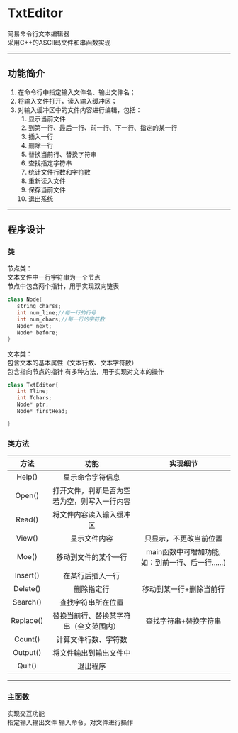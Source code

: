 # TxtEditor
简易命令行文本编辑器  
采用C++的ASCII码文件和串函数实现  
***
## 功能简介  
1. 在命令行中指定输入文件名、输出文件名；
2. 将输入文件打开，读入输入缓冲区；
3. 对输入缓冲区中的文件内容进行编辑，包括：
   1. 显示当前文件
   2. 到第一行、最后一行、前一行、下一行、指定的某一行
   3. 插入一行
   4. 删除一行
   5. 替换当前行、替换字符串
   6. 查找指定字符串
   7. 统计文件行数和字符数
   8. 重新读入文件
   9. 保存当前文件
   10. 退出系统
***
## 程序设计
### 类
节点类：  
文本文件中一行字符串为一个节点  
节点中包含两个指针，用于实现双向链表  
```C++
class Node{
   string charss;
   int num_line;//每一行的行号
   int num_chars;//每一行的字符数
   Node* next;
   Node* before;
}
```
文本类：  
包含文本的基本属性（文本行数、文本字符数）  
包含指向节点的指针
有多种方法，用于实现对文本的操作
```C++
class TxtEditor{
   int Tline;
   int Tchars;
   Node* ptr;
   Node* firstHead;

}
```
### 类方法  

| 方法  | 功能 | 实现细节 |
| :----------: | :-----------: | :---------------: |
| Help() | 显示命令字符信息 |  
| Open() | 打开文件，判断是否为空  若为空，则写入一行内容 | 
| Read() | 将文件内容读入输入缓冲区 | 
| View() | 显示文件内容 | 只显示，不更改当前位置 |
| Moe() | 移动到文件的某个一行 | main函数中可增加功能,如：到前一行、后一行......)
| Insert() | 在某行后插入一行 | 
| Delete() | 删除指定行 | 移动到某一行+删除当前行|
| Search() | 查找字符串所在位置 |
| Replace() | 替换当前行、替换某字符串（全文范围内）| 查找字符串+替换字符串 | 
| Count() |  计算文件行数、字符数
| Output() |  将文件输出到输出文件中
| Quit() | 退出程序 

***
### 主函数  
实现交互功能  
指定输入输出文件
输入命令，对文件进行操作

